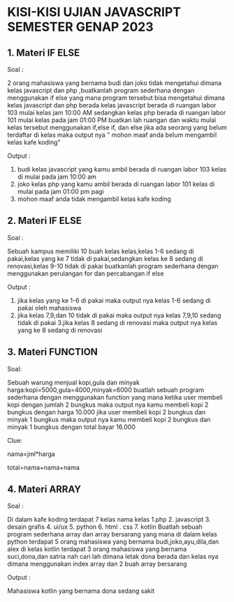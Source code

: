# KISI-KISI UJIAN JAVASCRIPT SEMESTER GENAP 2023

## 1. Materi IF ELSE

Soal : 

2 orang mahasiswa yang bernama budi dan joko tidak mengetahui dimana kelas javascript dan
php ,buatkanlah program sederhana dengan menggunakan if else yang mana program tersebut bisa
mengetahui dimana kelas javascript dan php berada
kelas javascript berada di ruangan labor 103 mulai kelas jam 10:00 AM sedangkan kelas php berada di
ruangan labor 101 mulai kelas pada jam 01:00 PM
buatkan lah ruangan dan waktu mulai kelas tersebut menggunakan if,else if, dan else
jika ada seorang yang belum terdaftar di kelas maka output nya " mohon maaf anda belum mengambil kelas
kafe koding"

Output :

1. budi kelas javascript yang kamu ambil berada 
di ruangan labor 103 kelas di mulai pada jam 10:00 am
2. joko kelas php yang kamu ambil berada di ruangan 
labor 101 kelas di mulai pada jam 01:00 pm pagi
3. mohon maaf anda tidak mengambil kelas kafe koding



## 2. Materi IF ELSE

Soal :

Sebuah kampus memiliki 10 buah kelas kelas,kelas 1-6 sedang di pakai,kelas yang ke 7 tidak di
pakai,sedangkan kelas ke 8 sedang di renovasi,kelas 9-10 tidak di pakai buatkanlah program sederhana
dengan menggunakan perulangan for dan percabangan if else

Output :

1. jika kelas yang ke 1-6 di pakai maka output 
nya kelas 1-6 sedang di pakai oleh mahasiswa
2. jika kelas 7,9,dan 10 tidak di pakai maka output nya 
kelas 7,9,10 sedang tidak di pakai
3.jika kelas 8 sedang di renovasi maka output nya kelas 
yang ke 8 sedang di renovasi



## 3. Materi FUNCTION

Soal:

Sebuah warung menjual kopi,gula dan minyak
harga:kopi=5000,gula=4000,minyak=6000
buatlah sebuah program sederhana dengan menggunakan function yang mana ketika user membeli kopi
dengan jumlah 2 bungkus maka output nya kamu membeli kopi 2 bungkus dengan harga 10.000
jika user membeli kopi 2 bungkus dan minyak 1 bungkus maka output nya kamu membeli kopi 2 bungkus dan
minyak 1 bungkus dengan total bayar 16.000

Clue:

nama=jml*harga

total=nama+nama+nama


## 4. Materi ARRAY

Soal :

Di dalam kafe koding terdapat 7 kelas
nama kelas 1.php
2. javascript
3. desain grafis
4. ui/ux
5. python
6. html . css
7. kotlin
Buatlah sebuah program sederhana array dan array bersarang yang mana di dalam kelas python terdapat 5
orang mahasiswa yang bernama budi,joko,ayu,dila,dan alex di kelas kotlin terdapat 3 orang mahasiswa yang
bernama suci,dona,dan satria
nah cari lah dimana letak dona berada dan kelas nya dimana menggunakan index array dan 2 buah array
bersarang

Output :

Mahasiswa kotlin yang bernama dona sedang sakit




